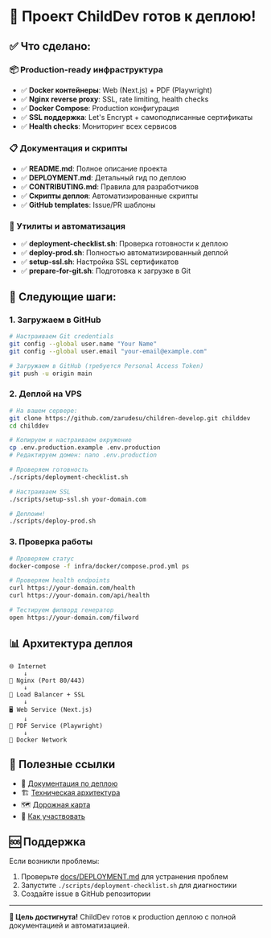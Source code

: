 # 🎉 Проект ChildDev готов к деплою!

## ✅ Что сделано:

### 📦 Production-ready инфраструктура
- ✅ **Docker контейнеры**: Web (Next.js) + PDF (Playwright)
- ✅ **Nginx reverse proxy**: SSL, rate limiting, health checks
- ✅ **Docker Compose**: Production конфигурация
- ✅ **SSL поддержка**: Let's Encrypt + самоподписанные сертификаты
- ✅ **Health checks**: Мониторинг всех сервисов

### 📋 Документация и скрипты
- ✅ **README.md**: Полное описание проекта
- ✅ **DEPLOYMENT.md**: Детальный гид по деплою
- ✅ **CONTRIBUTING.md**: Правила для разработчиков
- ✅ **Скрипты деплоя**: Автоматизированные скрипты
- ✅ **GitHub templates**: Issue/PR шаблоны

### 🔧 Утилиты и автоматизация
- ✅ **deployment-checklist.sh**: Проверка готовности к деплою
- ✅ **deploy-prod.sh**: Полностью автоматизированный деплой
- ✅ **setup-ssl.sh**: Настройка SSL сертификатов
- ✅ **prepare-for-git.sh**: Подготовка к загрузке в Git

## 🚀 Следующие шаги:

### 1. Загружаем в GitHub
```bash
# Настраиваем Git credentials
git config --global user.name "Your Name"
git config --global user.email "your-email@example.com"

# Загружаем в GitHub (требуется Personal Access Token)
git push -u origin main
```

### 2. Деплой на VPS
```bash
# На вашем сервере:
git clone https://github.com/zarudesu/children-develop.git childdev
cd childdev

# Копируем и настраиваем окружение
cp .env.production.example .env.production
# Редактируем домен: nano .env.production

# Проверяем готовность
./scripts/deployment-checklist.sh

# Настраиваем SSL
./scripts/setup-ssl.sh your-domain.com

# Деплоим!
./scripts/deploy-prod.sh
```

### 3. Проверка работы
```bash
# Проверяем статус
docker-compose -f infra/docker/compose.prod.yml ps

# Проверяем health endpoints
curl https://your-domain.com/health
curl https://your-domain.com/api/health

# Тестируем филворд генератор
open https://your-domain.com/filword
```

## 📊 Архитектура деплоя

```
🌐 Internet
    ↓
📡 Nginx (Port 80/443)
    ↓
🔄 Load Balancer + SSL
    ↓
🖥️ Web Service (Next.js)
    ↓
📄 PDF Service (Playwright)
    ↓
🐳 Docker Network
```

## 🔗 Полезные ссылки

- 📖 [Документация по деплою](docs/DEPLOYMENT.md)
- 🏗️ [Техническая архитектура](docs/ARCHITECTURE.md) 
- 🗺️ [Дорожная карта](docs/ROADMAP.md)
- 🤝 [Как участвовать](CONTRIBUTING.md)

## 🆘 Поддержка

Если возникли проблемы:
1. Проверьте [docs/DEPLOYMENT.md](docs/DEPLOYMENT.md) для устранения проблем
2. Запустите `./scripts/deployment-checklist.sh` для диагностики  
3. Создайте issue в GitHub репозитории

---

**🎯 Цель достигнута!** ChildDev готов к production деплою с полной документацией и автоматизацией.
